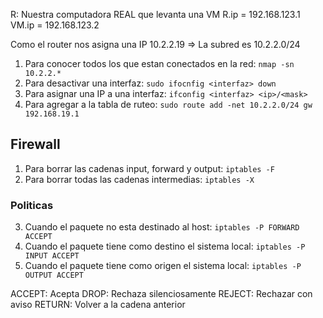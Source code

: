 R: Nuestra computadora REAL que levanta una VM
R.ip = 192.168.123.1
VM.ip = 192.168.123.2

Como el router nos asigna una IP 10.2.2.19 => La subred es 10.2.2.0/24

1. Para conocer todos los que estan conectados en la red: `nmap -sn 10.2.2.*`
2. Para desactivar una interfaz: `sudo ifocnfig <interfaz> down`
3. Para asignar una IP a una interfaz: `ifconfig <interfaz> <ip>/<mask>`
4. Para agregar a la tabla de ruteo: `sudo route add -net 10.2.2.0/24 gw 192.168.19.1`

## Firewall
1. Para borrar las cadenas input, forward y output: `iptables -F` 
2. Para borrar todas las cadenas intermedias: `iptables -X`

### Politicas
3. Cuando el paquete no esta destinado al host: `iptables -P FORWARD ACCEPT`
4. Cuando el paquete tiene como destino el sistema local: `iptables -P INPUT ACCEPT`
5. Cuando el paquete tiene como origen el sistema local: `iptables -P OUTPUT ACCEPT`

ACCEPT: Acepta
DROP: Rechaza silenciosamente
REJECT: Rechazar con aviso
RETURN: Volver a la cadena anterior
